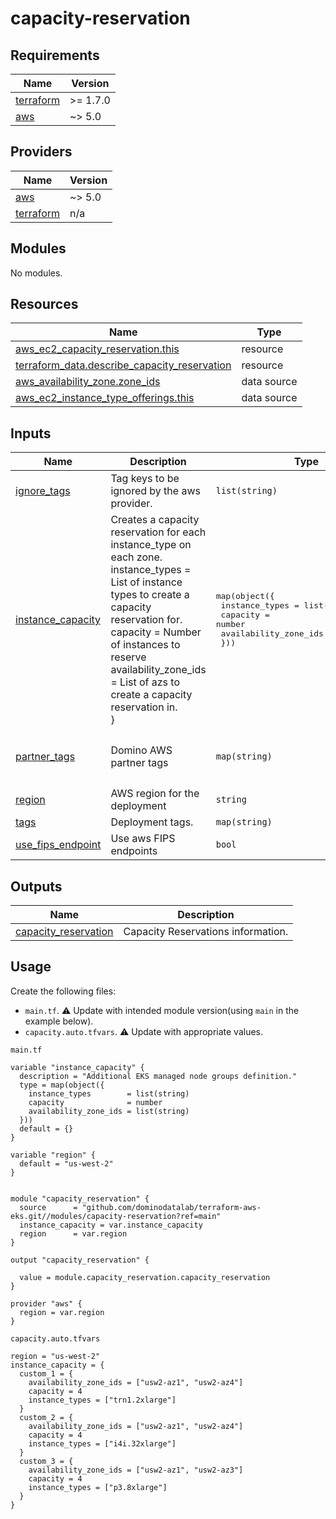 # capacity-reservation

<!-- BEGIN_TF_DOCS -->
## Requirements

| Name | Version |
|------|---------|
| <a name="requirement_terraform"></a> [terraform](#requirement\_terraform) | >= 1.7.0 |
| <a name="requirement_aws"></a> [aws](#requirement\_aws) | ~> 5.0 |

## Providers

| Name | Version |
|------|---------|
| <a name="provider_aws"></a> [aws](#provider\_aws) | ~> 5.0 |
| <a name="provider_terraform"></a> [terraform](#provider\_terraform) | n/a |

## Modules

No modules.

## Resources

| Name | Type |
|------|------|
| [aws_ec2_capacity_reservation.this](https://registry.terraform.io/providers/hashicorp/aws/latest/docs/resources/ec2_capacity_reservation) | resource |
| [terraform_data.describe_capacity_reservation](https://registry.terraform.io/providers/hashicorp/terraform/latest/docs/resources/data) | resource |
| [aws_availability_zone.zone_ids](https://registry.terraform.io/providers/hashicorp/aws/latest/docs/data-sources/availability_zone) | data source |
| [aws_ec2_instance_type_offerings.this](https://registry.terraform.io/providers/hashicorp/aws/latest/docs/data-sources/ec2_instance_type_offerings) | data source |

## Inputs

| Name | Description | Type | Default | Required |
|------|-------------|------|---------|:--------:|
| <a name="input_ignore_tags"></a> [ignore\_tags](#input\_ignore\_tags) | Tag keys to be ignored by the aws provider. | `list(string)` | `[]` | no |
| <a name="input_instance_capacity"></a> [instance\_capacity](#input\_instance\_capacity) | Creates a capacity reservation for each instance\_type on each zone.<br/>    instance\_types        = List of instance types to create a capacity reservation for.<br/>    capacity              = Number of instances to reserve<br/>    availability\_zone\_ids = List of azs to create a capacity reservation in.<br/>    } | <pre>map(object({<br/>    instance_types        = list(string)<br/>    capacity              = number<br/>    availability_zone_ids = list(string)<br/>  }))</pre> | `{}` | no |
| <a name="input_partner_tags"></a> [partner\_tags](#input\_partner\_tags) | Domino AWS partner tags | `map(string)` | <pre>{<br/>  "aws-apn-id": "pc:2umrgw02q6y8t2te66fgdx6sk"<br/>}</pre> | no |
| <a name="input_region"></a> [region](#input\_region) | AWS region for the deployment | `string` | n/a | yes |
| <a name="input_tags"></a> [tags](#input\_tags) | Deployment tags. | `map(string)` | `{}` | no |
| <a name="input_use_fips_endpoint"></a> [use\_fips\_endpoint](#input\_use\_fips\_endpoint) | Use aws FIPS endpoints | `bool` | `false` | no |

## Outputs

| Name | Description |
|------|-------------|
| <a name="output_capacity_reservation"></a> [capacity\_reservation](#output\_capacity\_reservation) | Capacity Reservations information. |
<!-- END_TF_DOCS -->

## Usage

Create the following files:
* `main.tf`. :warning: Update with intended module version(using `main` in the example below).
* `capacity.auto.tfvars`. :warning: Update with appropriate values.

`main.tf`

```hcl
variable "instance_capacity" {
  description = "Additional EKS managed node groups definition."
  type = map(object({
    instance_types        = list(string)
    capacity              = number
    availability_zone_ids = list(string)
  }))
  default = {}
}

variable "region" {
  default = "us-west-2"
}


module "capacity_reservation" {
  source      = "github.com/dominodatalab/terraform-aws-eks.git//modules/capacity-reservation?ref=main"
  instance_capacity = var.instance_capacity
  region      = var.region
}

output "capacity_reservation" {

  value = module.capacity_reservation.capacity_reservation
}

provider "aws" {
  region = var.region
}
```

`capacity.auto.tfvars`

```hcl
region = "us-west-2"
instance_capacity = {
  custom_1 = {
    availability_zone_ids = ["usw2-az1", "usw2-az4"]
    capacity = 4
    instance_types = ["trn1.2xlarge"]
  }
  custom_2 = {
    availability_zone_ids = ["usw2-az1", "usw2-az4"]
    capacity = 4
    instance_types = ["i4i.32xlarge"]
  }
  custom_3 = {
    availability_zone_ids = ["usw2-az1", "usw2-az3"]
    capacity = 4
    instance_types = ["p3.8xlarge"]
  }
}
```
